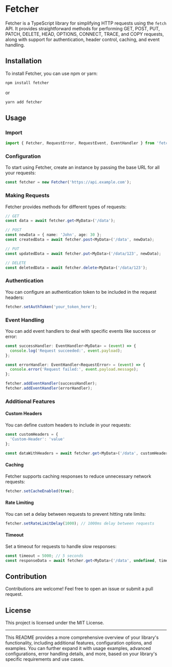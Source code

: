 

# Fetcher

Fetcher is a TypeScript library for simplifying HTTP requests using the `fetch` API. It provides straightforward methods for performing GET, POST, PUT, PATCH, DELETE, HEAD, OPTIONS, CONNECT, TRACE, and COPY requests, along with support for authentication, header control, caching, and event handling.

## Installation

To install Fetcher, you can use npm or yarn:

```bash
npm install fetcher
```

or

```bash
yarn add fetcher
```

## Usage

### Import

```typescript
import { Fetcher, RequestError, RequestEvent, EventHandler } from 'fetcher';
```

### Configuration

To start using Fetcher, create an instance by passing the base URL for all your requests:

```typescript
const fetcher = new Fetcher('https://api.example.com');
```

### Making Requests

Fetcher provides methods for different types of requests:

```typescript
// GET
const data = await fetcher.get<MyData>('/data');

// POST
const newData = { name: 'John', age: 30 };
const createdData = await fetcher.post<MyData>('/data', newData);

// PUT
const updatedData = await fetcher.put<MyData>('/data/123', newData);

// DELETE
const deletedData = await fetcher.delete<MyData>('/data/123');
```

### Authentication

You can configure an authentication token to be included in the request headers:

```typescript
fetcher.setAuthToken('your_token_here');
```

### Event Handling

You can add event handlers to deal with specific events like success or error:

```typescript
const successHandler: EventHandler<MyData> = (event) => {
  console.log('Request succeeded:', event.payload);
};

const errorHandler: EventHandler<RequestError> = (event) => {
  console.error('Request failed:', event.payload.message);
};

fetcher.addEventHandler(successHandler);
fetcher.addEventHandler(errorHandler);
```

### Additional Features

#### Custom Headers

You can define custom headers to include in your requests:

```typescript
const customHeaders = {
  'Custom-Header': 'value'
};

const dataWithHeaders = await fetcher.get<MyData>('/data', customHeaders);
```

#### Caching

Fetcher supports caching responses to reduce unnecessary network requests:

```typescript
fetcher.setCacheEnabled(true);
```

#### Rate Limiting

You can set a delay between requests to prevent hitting rate limits:

```typescript
fetcher.setRateLimitDelay(1000); // 1000ms delay between requests
```

#### Timeout

Set a timeout for requests to handle slow responses:

```typescript
const timeout = 5000; // 5 seconds
const responseData = await fetcher.get<MyData>('/data', undefined, timeout);
```

## Contribution

Contributions are welcome! Feel free to open an issue or submit a pull request.

## License

This project is licensed under the MIT License.

---
This README provides a more comprehensive overview of your library's functionality, including additional features, configuration options, and examples. You can further expand it with usage examples, advanced configurations, error handling details, and more, based on your library's specific requirements and use cases.
